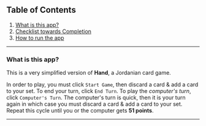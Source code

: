 ## Table of Contents
1. [What is this app?](#id-section1)
2. [Checklist towards Completion](#id-section2)
3. [How to run the app](#id-section3)

<hr>

<div id='id-section1'/>

### What is this app?

This is a very simplified version of **Hand**, a Jordanian card game.

In order to play, you must click `Start Game`, then discard a card & add a card to your set.
To end your turn, click `End Turn`. To play the *computer's turn*, click `Computer's Turn`.
The computer's turn is quick, then it is your turn again in which case you must discard a card & add a card to your set. Repeat this cycle until you or the computer gets **51 points**.
<hr>

<div id='id-section2'/>

<!-- ### Scratchpad regarding game logic

In *Hand*, each player is given **14 cards** with one player (this alternates) given an extra card.
The player who received the extra card **must discard a card only to start the game**.
After the game starts, each turn **must consist** of. . .

1. Drawing one card
2. Organizing their hand into sets
3. Playing a full hand* or laying down cards equivalent to **51** points<br>
*a hand consists of all sets in addition to the card that they must discard to end their turn.
4. Lastly, discarding one card

#### A set can be composed as follows. . .
- 3 or more cards, of the same suit, in order*<br>
*Ex: A, 2, 3 - 3, 4, 5, 6 - 10, J, Q, K, A
- 3 or more cards, of different suits, of the same number or symbol

#### A wildcard is. . .
The `A` of a pre-determined suit in the beginning of the game. This wildcard can be used in place of any card you may not have*<br>
*Ex: You have a 6 [&spades;] & a 8 [&spades;] & a wildcard. That wildcard can be used as a 7 [&spades;] to complete a set. -->